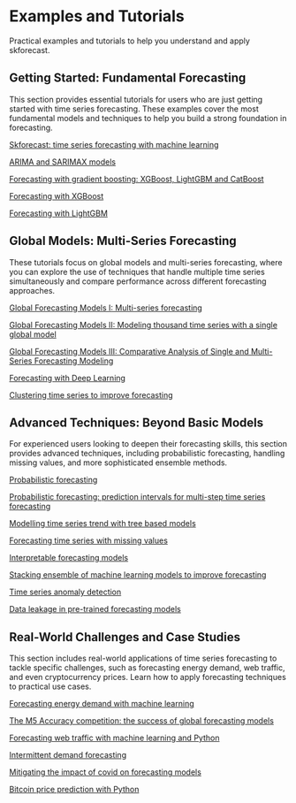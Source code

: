 <script src="https://kit.fontawesome.com/d20edc211b.js" crossorigin="anonymous"></script>

# Examples and Tutorials

Practical examples and tutorials to help you understand and apply skforecast.

## Getting Started: Fundamental Forecasting

This section provides essential tutorials for users who are just getting started with time series forecasting. These examples cover the most fundamental models and techniques to help you build a strong foundation in forecasting.

<i class="fa-duotone fa-chart-line fa" style="font-size: 25px; color: #1DA1F2;"></i>  [Skforecast: time series forecasting with machine learning](https://www.cienciadedatos.net/documentos/py27-time-series-forecasting-python-scikitlearn.html)

<i class="fa-solid fa-arrow-trend-up" style="font-size: 25px; color: #E60023;"></i> [ARIMA and SARIMAX models](https://www.cienciadedatos.net/documentos/py51-arima-sarimax-models-python.html)

<i class="fa-solid fa-sitemap fa" style="font-size: 25px; color: #00cc99;"></i> [Forecasting with gradient boosting: XGBoost, LightGBM and CatBoost](https://www.cienciadedatos.net/documentos/py39-forecasting-time-series-with-skforecast-xgboost-lightgbm-catboost.html)

<i class="fa-solid fa-diagram-project fa-rotate-90" style="font-size: 25px; color: #74C0FC;"></i> [Forecasting with XGBoost](https://www.cienciadedatos.net/documentos/py56-forecasting-time-series-with-xgboost.html)

<i class="fa-solid fa-diagram-project fa-rotate-90" style="font-size: 25px; color: #76b644;"></i> [Forecasting with LightGBM](https://www.cienciadedatos.net/documentos/py58-forecasting-time-series-with-lightgbm.html)


## Global Models: Multi-Series Forecasting

These tutorials focus on global models and multi-series forecasting, where you can explore the use of techniques that handle multiple time series simultaneously and compare performance across different forecasting approaches.

<i class="fa-duotone fa-water fa" style="font-size: 25px; color: teal;"></i> [Global Forecasting Models I: Multi-series forecasting](https://www.cienciadedatos.net/documentos/py44-multi-series-forecasting-skforecast.html)

<i class="fa-solid fa-stairs" style="font-size: 25px; color: #B197FC;"></i> [Global Forecasting Models II: Modeling thousand time series with a single global model](https://www.cienciadedatos.net/documentos/py59-scalable-forecasting-models.html)

<i class="fa-solid fa-globe" style="font-size: 25px; color: #6b8e23;"></i> [Global Forecasting Models III: Comparative Analysis of Single and Multi-Series Forecasting Modeling](https://www.cienciadedatos.net/documentos/py53-global-forecasting-models.html)

<i class="fa-solid fa-layer-group" style="font-size: 25px; color: #001633;"></i> [Forecasting with Deep Learning](https://cienciadedatos.net/documentos/py54-forecasting-with-deep-learning)

<i class="fa-solid fa-circle-nodes" style="font-size: 25px; color: #2f5ee9;"></i> [Clustering time series to improve forecasting](https://cienciadedatos.net/documentos/py64-clustering-time-series-forecasting.html)

## Advanced Techniques: Beyond Basic Models

For experienced users looking to deepen their forecasting skills, this section provides advanced techniques, including probabilistic forecasting, handling missing values, and more sophisticated ensemble methods.

<i class="fa-light fa-chart-line fa" style="font-size: 25px; color: #f26e1d;"></i>  [Probabilistic forecasting](https://www.cienciadedatos.net/documentos/py42-probabilistic-forecasting.html)

<i class="fa-light fa-chart-line fa" style="font-size: 25px; color:rgb(128, 29, 242);"></i>  [Probabilistic forecasting: prediction intervals for multi-step time series forecasting](https://cienciadedatos.net/documentos/py60-probabilistic-forecasting-prediction-intervals-multi-step-forecasting.html)

<i class="fa-solid fa-tree" style="font-size: 25px; color:rgb(7, 104, 84);"></i> [Modelling time series trend with tree based models](https://www.cienciadedatos.net/documentos/py49-modelling-time-series-trend-with-tree-based-models.html)

<i class="fa-solid fa-magnifying-glass" style="font-size: 25px; color: purple;"></i> [Forecasting time series with missing values](https://www.cienciadedatos.net/documentos/py46-forecasting-time-series-missing-values.html)

<i class="fa-solid fa-chart-gantt" style="font-size: 25px; color: #ff004f;"></i> [Interpretable forecasting models](https://www.cienciadedatos.net/documentos/py57-interpretable-forecasting-models.html)

<i class="fa-solid fa-cubes-stacked fa-rotate-180" style="font-size: 25px; color: #c15d0b;"></i> [Stacking ensemble of machine learning models to improve forecasting](https://cienciadedatos.net/documentos/py52-stacking-ensemble-models-forecasting.html)

<i class="fa-solid fa-ghost" style="font-size: 25px; color: #2f5ee9;"></i> [Time series anomaly detection](https://cienciadedatos.net/documentos/py62-time-series-anomaly-detection.html)

<i class="fa-solid fa-lock-open" style="font-size: 25px; color: #e70d44;"></i> [Data leakage in pre-trained forecasting models](https://cienciadedatos.net/documentos/py63-data-leakage-pre-trained-forecasting-models.html)


## Real-World Challenges and Case Studies

This section includes real-world applications of time series forecasting to tackle specific challenges, such as forecasting energy demand, web traffic, and even cryptocurrency prices. Learn how to apply forecasting techniques to practical use cases.

<i class="fa-duotone fa-lightbulb fa" style="font-size: 25px; color: #fcea2b;"></i> [Forecasting energy demand with machine learning](https://www.cienciadedatos.net/documentos/py29-forecasting-electricity-power-demand-python.html)

<i class="fa-solid fa-basket-shopping" style="font-size: 25px; color: #74C0FC;"></i> [The M5 Accuracy competition: the success of global forecasting models](https://www.cienciadedatos.net/documentos/py61-m5-forecasting-competition.html)

<i class="fa-duotone fa-rss fa" style="font-size: 25px; color: #666666;"></i> [Forecasting web traffic with machine learning and Python](https://www.cienciadedatos.net/documentos/py37-forecasting-web-traffic-machine-learning.html)

<i class="fa-solid fa-wave-square" style="font-size: 25px; color: #fbbb09;"></i> [Intermittent demand forecasting](https://www.cienciadedatos.net/documentos/py48-intermittent-demand-forecasting.html)

<i class="fa-solid fa-virus-covid" style="font-size: 25px; color:red;"></i> [Mitigating the impact of covid on forecasting models](https://www.cienciadedatos.net/documentos/py45-weighted-time-series-forecasting.html)

<i class="fa-brands fa-bitcoin fa" style="font-size: 25px; color: #f7931a;"></i> [Bitcoin price prediction with Python](https://www.cienciadedatos.net/documentos/py41-forecasting-cryptocurrency-bitcoin-machine-learning-python.html)